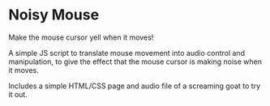 # Noisy Mouse

Make the mouse cursor yell when it moves!

A simple JS script to translate mouse movement into audio control and manipulation, to give the effect that the mouse cursor is making noise when it moves.

Includes a simple HTML/CSS page and audio file of a screaming goat to try it out.